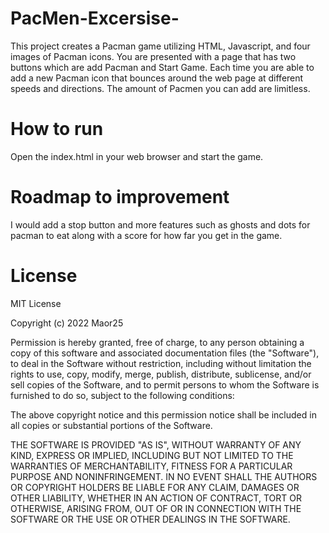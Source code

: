 # PacMen-Excersise-
This project creates a Pacman game utilizing HTML, Javascript, and four images of Pacman icons. You are presented with a page that has two buttons which are add Pacman and Start Game. Each time you are able to add a new Pacman icon that bounces around the web page at different speeds and directions. The amount of Pacmen you can add are limitless.
# How to run
Open the index.html in your web browser and start the game.
# Roadmap to improvement
I would add a stop button and more features such as ghosts and dots for pacman to eat along with a score for how far you get in the game.
# License 
MIT License

Copyright (c) 2022 Maor25

Permission is hereby granted, free of charge, to any person obtaining a copy
of this software and associated documentation files (the "Software"), to deal
in the Software without restriction, including without limitation the rights
to use, copy, modify, merge, publish, distribute, sublicense, and/or sell
copies of the Software, and to permit persons to whom the Software is
furnished to do so, subject to the following conditions:

The above copyright notice and this permission notice shall be included in all
copies or substantial portions of the Software.

THE SOFTWARE IS PROVIDED "AS IS", WITHOUT WARRANTY OF ANY KIND, EXPRESS OR
IMPLIED, INCLUDING BUT NOT LIMITED TO THE WARRANTIES OF MERCHANTABILITY,
FITNESS FOR A PARTICULAR PURPOSE AND NONINFRINGEMENT. IN NO EVENT SHALL THE
AUTHORS OR COPYRIGHT HOLDERS BE LIABLE FOR ANY CLAIM, DAMAGES OR OTHER
LIABILITY, WHETHER IN AN ACTION OF CONTRACT, TORT OR OTHERWISE, ARISING FROM,
OUT OF OR IN CONNECTION WITH THE SOFTWARE OR THE USE OR OTHER DEALINGS IN THE
SOFTWARE.
